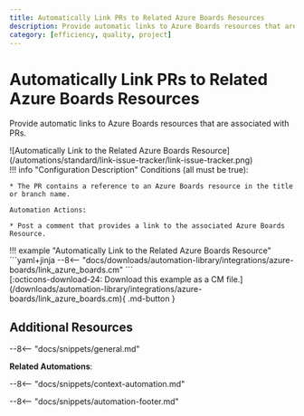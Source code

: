 ```yaml
---
title: Automatically Link PRs to Related Azure Boards Resources
description: Provide automatic links to Azure Boards resources that are associated with PRs.
category: [efficiency, quality, project]
---
```

# Automatically Link PRs to Related Azure Boards Resources


<!-- --8<-- [start:example]-->
Provide automatic links to Azure Boards resources that are associated with PRs.

<div class="automationImage" markdown="1">
![Automatically Link to the Related Azure Boards Resource](/automations/standard/link-issue-tracker/link-issue-tracker.png)
</div>
<div class="automationDescription" markdown="1">
!!! info "Configuration Description"
    Conditions (all must be true):

    * The PR contains a reference to an Azure Boards resource in the title or branch name.

    Automation Actions:

    * Post a comment that provides a link to the associated Azure Boards Resource.

</div>
<div class="automationExample" markdown="1">
!!! example "Automatically Link to the Related Azure Boards Resource"
    ```yaml+jinja
    --8<-- "docs/downloads/automation-library/integrations/azure-boards/link_azure_boards.cm"
    ```
    <div class="result" markdown>
      <span>
      [:octicons-download-24: Download this example as a CM file.](/downloads/automation-library/integrations/azure-boards/link_azure_boards.cm){ .md-button }
      </span>
    </div>
</div>
<!-- --8<-- [end:example]-->

## Additional Resources

--8<-- "docs/snippets/general.md"

**Related Automations**:

--8<-- "docs/snippets/context-automation.md"

--8<-- "docs/snippets/automation-footer.md"

